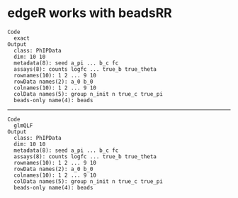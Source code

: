 # edgeR works with beadsRR

    Code
      exact
    Output
      class: PhIPData 
      dim: 10 10 
      metadata(8): seed a_pi ... b_c fc
      assays(8): counts logfc ... true_b true_theta
      rownames(10): 1 2 ... 9 10
      rowData names(2): a_0 b_0
      colnames(10): 1 2 ... 9 10
      colData names(5): group n_init n true_c true_pi
      beads-only name(4): beads

---

    Code
      glmQLF
    Output
      class: PhIPData 
      dim: 10 10 
      metadata(8): seed a_pi ... b_c fc
      assays(8): counts logfc ... true_b true_theta
      rownames(10): 1 2 ... 9 10
      rowData names(2): a_0 b_0
      colnames(10): 1 2 ... 9 10
      colData names(5): group n_init n true_c true_pi
      beads-only name(4): beads

